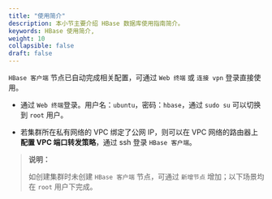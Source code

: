 ```yaml
---
title: "使用简介"
description: 本小节主要介绍 HBase 数据库使用指南简介。 
keywords: HBase 使用简介,
weight: 10
collapsible: false
draft: false
---
```



`HBase 客户端` 节点已自动完成相关配置，可通过 `Web 终端` 或 `连接 vpn` 登录直接使用。

- 通过 `Web 终端`登录。用户名：`ubuntu`，密码：`hbase`，通过 `sudo su` 可以切换到 `root` 用户。

- 若集群所在私有网络的 VPC 绑定了公网 IP，则可以在 VPC 网络的路由器上**配置 VPC 端口转发策略**，通过 ssh 登录 `HBase 客户端`。

> **说明：**
>
> 如创建集群时未创建 `HBase 客户端` 节点，可通过 `新增节点` 增加；以下场景均在 `root` 用户下完成。
